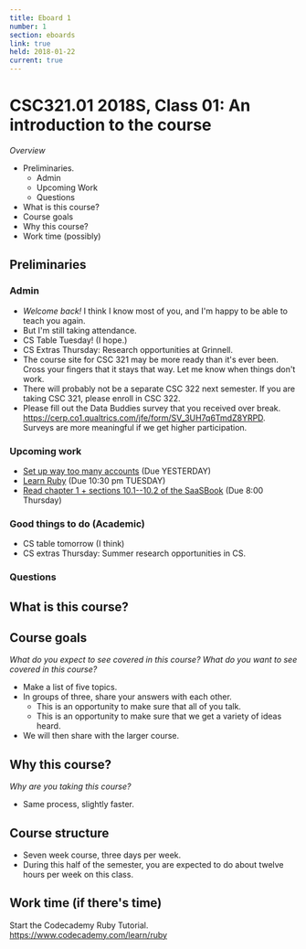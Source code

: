 ```yaml
---
title: Eboard 1
number: 1
section: eboards
link: true
held: 2018-01-22
current: true
---
```

CSC321.01 2018S, Class 01: An introduction to the course
========================================================

_Overview_

* Preliminaries.
    * Admin
    * Upcoming Work
    * Questions
* What is this course?
* Course goals
* Why this course?
* Work time (possibly)

Preliminaries
-------------

### Admin

* *Welcome back!*  I think I know most of you, and I'm happy to be able to
  teach you again.
* But I'm still taking attendance.
* CS Table Tuesday!  (I hope.)
* CS Extras Thursday: Research opportunities at Grinnell.
* The course site for CSC 321 may be more ready than it's ever been.
  Cross your fingers that it stays that way.  Let me know when things
  don't work.
* There will probably not be a separate CSC 322 next semester.  If you 
  are taking CSC 321, please enroll in CSC 322.
* Please fill out the Data Buddies survey that you received over break.
  <https://cerp.co1.qualtrics.com/jfe/form/SV_3UH7q6TmdZ8YRPD>.
  Surveys are more meaningful if we get higher participation.

### Upcoming work

* [Set up way too many accounts](../assignments/accounts) (Due YESTERDAY)
* [Learn Ruby](../assignments/ruby-codecademy) (Due 10:30 pm TUESDAY)
* [Read chapter 1 + sections 10.1--10.2 of the SaaSBook](../readings/saasbook1)
  (Due 8:00 Thursday)

### Good things to do (Academic)

* CS table tomorrow (I think)
* CS extras Thursday: Summer research opportunities in CS.

### Questions

What is this course?
--------------------

Course goals
------------

_What do you expect to see covered in this course?  What do you want to see
covered in this course?_

* Make a list of five topics.
* In groups of three, share your answers with each other.
    * This is an opportunity to make sure that all of you talk.
    * This is an opportunity to make sure that we get a variety of
      ideas heard.
* We will then share with the larger course.

Why this course?
----------------

_Why are you taking this course?_

* Same process, slightly faster.

Course structure
----------------

* Seven week course, three days per week.
* During this half of the semester, you are expected to do about twelve
  hours per week on this class.

Work time (if there's time)
---------------------------

Start the Codecademy Ruby Tutorial.  <https://www.codecademy.com/learn/ruby>
